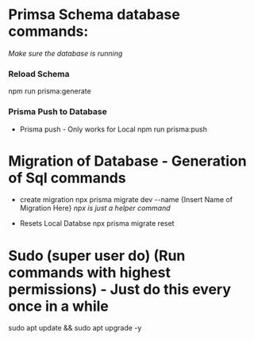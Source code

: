 # Primsa Schema database commands:

_Make sure the database is running_

### Reload Schema

npm run prisma:generate

### Prisma Push to Database

- Prisma push - Only works for Local
  npm run prisma:push

# Migration of Database - Generation of Sql commands

- create migration
  npx prisma migrate dev --name {Insert Name of Migration Here}
  _npx is just a helper command_

* Resets Local Databse
  npx prisma migrate reset

# Sudo (super user do) (Run commands with highest permissions) - Just do this every once in a while

sudo apt update && sudo apt upgrade -y
